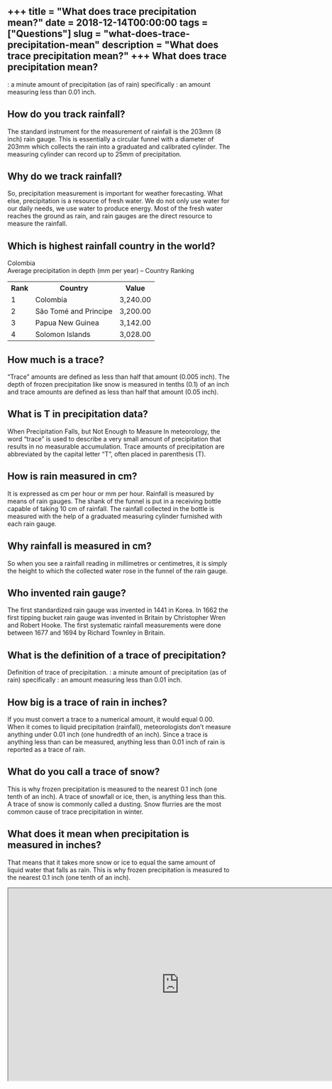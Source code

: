 +++
title = "What does trace precipitation mean?"
date = 2018-12-14T00:00:00
tags = ["Questions"]
slug = "what-does-trace-precipitation-mean"
description = "What does trace precipitation mean?"
+++
What does trace precipitation mean?
-----------------------------------

: a minute amount of precipitation (as of rain) specifically : an amount measuring less than 0.01 inch.

How do you track rainfall?
--------------------------

The standard instrument for the measurement of rainfall is the 203mm (8 inch) rain gauge. This is essentially a circular funnel with a diameter of 203mm which collects the rain into a graduated and calibrated cylinder. The measuring cylinder can record up to 25mm of precipitation.

Why do we track rainfall?
-------------------------

So, precipitation measurement is important for weather forecasting. What else, precipitation is a resource of fresh water. We do not only use water for our daily needs, we use water to produce energy. Most of the fresh water reaches the ground as rain, and rain gauges are the direct resource to measure the rainfall.

Which is highest rainfall country in the world?
-----------------------------------------------

Colombia  
Average precipitation in depth (mm per year) – Country Ranking

<table><tr><th>Rank</th><th>Country</th><th>Value</th></tr><tr><td>1</td><td>Colombia</td><td>3,240.00</td></tr><tr><td>2</td><td>São Tomé and Principe</td><td>3,200.00</td></tr><tr><td>3</td><td>Papua New Guinea</td><td>3,142.00</td></tr><tr><td>4</td><td>Solomon Islands</td><td>3,028.00</td></tr></table>

How much is a trace?
--------------------

“Trace” amounts are defined as less than half that amount (0.005 inch). The depth of frozen precipitation like snow is measured in tenths (0.1) of an inch and trace amounts are defined as less than half that amount (0.05 inch).

What is T in precipitation data?
--------------------------------

When Precipitation Falls, but Not Enough to Measure In meteorology, the word “trace” is used to describe a very small amount of precipitation that results in no measurable accumulation. Trace amounts of precipitation are abbreviated by the capital letter “T”, often placed in parenthesis (T).

How is rain measured in cm?
---------------------------

It is expressed as cm per hour or mm per hour. Rainfall is measured by means of rain gauges. The shank of the funnel is put in a receiving bottle capable of taking 10 cm of rainfall. The rainfall collected in the bottle is measured with the help of a graduated measuring cylinder furnished with each rain gauge.

Why rainfall is measured in cm?
-------------------------------

So when you see a rainfall reading in millimetres or centimetres, it is simply the height to which the collected water rose in the funnel of the rain gauge.

Who invented rain gauge?
------------------------

The first standardized rain gauge was invented in 1441 in Korea. In 1662 the first tipping bucket rain gauge was invented in Britain by Christopher Wren and Robert Hooke. The first systematic rainfall measurements were done between 1677 and 1694 by Richard Townley in Britain.

What is the definition of a trace of precipitation?
---------------------------------------------------

Definition of trace of precipitation. : a minute amount of precipitation (as of rain) specifically : an amount measuring less than 0.01 inch.

How big is a trace of rain in inches?
-------------------------------------

If you must convert a trace to a numerical amount, it would equal 0.00. When it comes to liquid precipitation (rainfall), meteorologists don’t measure anything under 0.01 inch (one hundredth of an inch). Since a trace is anything less than can be measured, anything less than 0.01 inch of rain is reported as a trace of rain.

What do you call a trace of snow?
---------------------------------

This is why frozen precipitation is measured to the nearest 0.1 inch (one tenth of an inch). A trace of snowfall or ice, then, is anything less than this. A trace of snow is commonly called a dusting. Snow flurries are the most common cause of trace precipitation in winter.

What does it mean when precipitation is measured in inches?
-----------------------------------------------------------

That means that it takes more snow or ice to equal the same amount of liquid water that falls as rain. This is why frozen precipitation is measured to the nearest 0.1 inch (one tenth of an inch).

<iframe allow="accelerometer; autoplay; clipboard-write; encrypted-media; gyroscope; picture-in-picture" allowfullscreen="" class="__youtube_prefs__  epyt-is-override  no-lazyload" data-no-lazy="1" data-origheight="433" data-origwidth="770" data-skipgform_ajax_framebjll="" height="433" id="_ytid_18185" loading="lazy" src="https://www.youtube.com/embed/YnAod3vLQM8?enablejsapi=1&autoplay=0&cc_load_policy=0&cc_lang_pref=&iv_load_policy=1&loop=0&modestbranding=0&rel=1&fs=1&playsinline=0&autohide=2&theme=dark&color=red&controls=1&" title="YouTube player" width="770"></iframe>